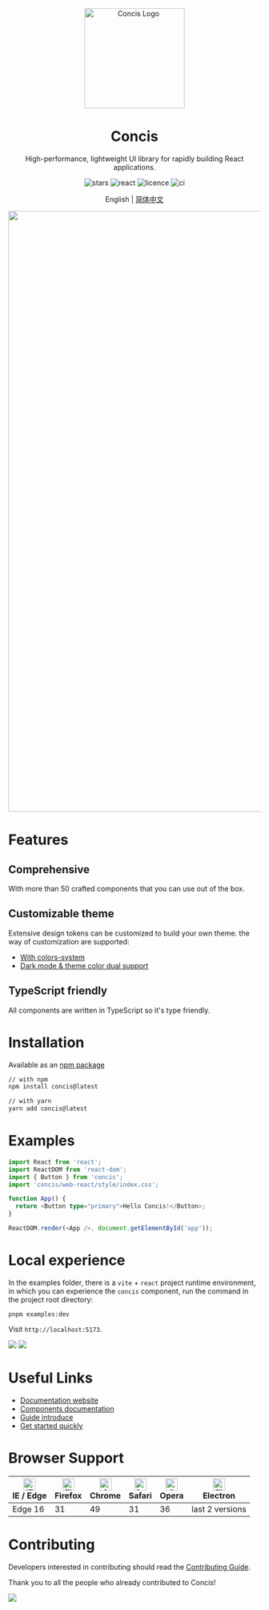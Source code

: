 <div align="center">
  <a href="https://concis.org.cn" target="_blank">
    <img alt="Concis Logo" width="200" src="https://concis.org.cn/images/concis-logo.png"/>
  </a>
</div>

<div align="center">
  <h1>Concis</h1>
</div>

<div align="center">

High-performance, lightweight UI library for rapidly building React applications.

<img src="https://img.shields.io/github/stars/fengxinhhh/concis" alt="stars">
<img src="https://img.shields.io/badge/react-v18.2.0%2B-%23407fbc" alt="react">
<img src="https://img.shields.io/badge/license-MIT-blue.svg" alt="licence">
<img src="https://github.com/fengxinhhh/concis/workflows/CI/badge.svg" alt="ci">

</div>

<div align="center">

English | [简体中文](./README.zh-CN.md)

</div>

<div align="center">
  <img src="https://concis.org.cn/images/index-bg.jpg" width="1200" />
</div>

# Features

## Comprehensive

With more than 50 crafted components that you can use out of the box.

## Customizable theme

Extensive design tokens can be customized to build your own theme. the way of customization are supported:

- [With colors-system](https://concis.org.cn/#/guide/xcolor)
- [Dark mode & theme color dual support](https://concis.org.cn/#/guide/udark)

## TypeScript friendly

All components are written in TypeScript so it's type friendly.

# Installation

Available as an [npm package](https://www.npmjs.com/package/concis)

```bash
// with npm
npm install concis@latest

// with yarn
yarn add concis@latest
```

# Examples

```typescript
import React from 'react';
import ReactDOM from 'react-dom';
import { Button } from 'concis';
import 'concis/web-react/style/index.css';

function App() {
  return <Button type="primary">Hello Concis!</Button>;
}

ReactDOM.render(<App />, document.getElementById('app'));
```

# Local experience

In the examples folder, there is a `vite` + `react` project runtime environment, in which you can experience the `concis` component, run the command in the project root directory:

```tsx pure
pnpm examples:dev
```

Visit `http://localhost:5173`.

<img src="https://concis.org.cn/images/examplepic.jpeg" />

<img src="https://concis.org.cn/images/example-darkpic.jpeg" />

# Useful Links

- [Documentation website](https://concis.org.cn/#/)
- [Components documentation](https://concis.org.cn/#/common/button)
- [Guide introduce](https://concis.org.cn/#/guide/introduce)
- [Get started quickly](https://concis.org.cn/#/guide/teuse)

# Browser Support

| [<img src="https://p1-arco.byteimg.com/tos-cn-i-uwbnlip3yd/08095282566ac4e0fd98f89aed934b65.png~tplv-uwbnlip3yd-png.png" alt="IE / Edge" width="24px" height="24px" />](http://godban.github.io/browsers-support-badges/)<br/>IE / Edge | [<img src="https://p1-arco.byteimg.com/tos-cn-i-uwbnlip3yd/40ad73571879dd8d9fd3fd524e0e45a4.png~tplv-uwbnlip3yd-png.png" alt="Firefox" width="24px" height="24px" />](http://godban.github.io/browsers-support-badges/)<br/>Firefox | [<img src="https://p1-arco.byteimg.com/tos-cn-i-uwbnlip3yd/4f59d35f6d6837b042c8badd95871b1d.png~tplv-uwbnlip3yd-png.png" alt="Chrome" width="24px" height="24px" />](http://godban.github.io/browsers-support-badges/)<br/>Chrome | [<img src="https://p1-arco.byteimg.com/tos-cn-i-uwbnlip3yd/eee2667f837a9c2ed531805850bf43ec.png~tplv-uwbnlip3yd-png.png" alt="Safari" width="24px" height="24px" />](http://godban.github.io/browsers-support-badges/)<br/>Safari | [<img src="https://p1-arco.byteimg.com/tos-cn-i-uwbnlip3yd/3240334d3967dd263c8f4cdd2d93c525.png~tplv-uwbnlip3yd-png.png" alt="Opera" width="24px" height="24px" />](http://godban.github.io/browsers-support-badges/)<br/>Opera | [<img src="https://p1-arco.byteimg.com/tos-cn-i-uwbnlip3yd/f2454685df95a1a557a61861c5bec256.png~tplv-uwbnlip3yd-png.png" alt="Electron" width="24px" height="24px" />](http://godban.github.io/browsers-support-badges/)<br/>Electron |
| --------------------------------------------------------------------------------------------------------------------------------------------------------------------------------------------------------------------------------------- | ----------------------------------------------------------------------------------------------------------------------------------------------------------------------------------------------------------------------------------- | --------------------------------------------------------------------------------------------------------------------------------------------------------------------------------------------------------------------------------- | --------------------------------------------------------------------------------------------------------------------------------------------------------------------------------------------------------------------------------- | ------------------------------------------------------------------------------------------------------------------------------------------------------------------------------------------------------------------------------- | ------------------------------------------------------------------------------------------------------------------------------------------------------------------------------------------------------------------------------------- |
| Edge 16                                                                                                                                                                                                                                 | 31                                                                                                                                                                                                                                  | 49                                                                                                                                                                                                                                | 31                                                                                                                                                                                                                                | 36                                                                                                                                                                                                                              | last 2 versions                                                                                                                                                                                                                       |

# Contributing

Developers interested in contributing should read the [Contributing Guide](https://concis.org.cn/#/guide/zcontribute).

Thank you to all the people who already contributed to Concis!

<a href="https://github.com/fengxinhhh/concis/graphs/contributors">
  <img src="https://contrib.rocks/image?repo=fengxinhhh/concis" />
</a>

